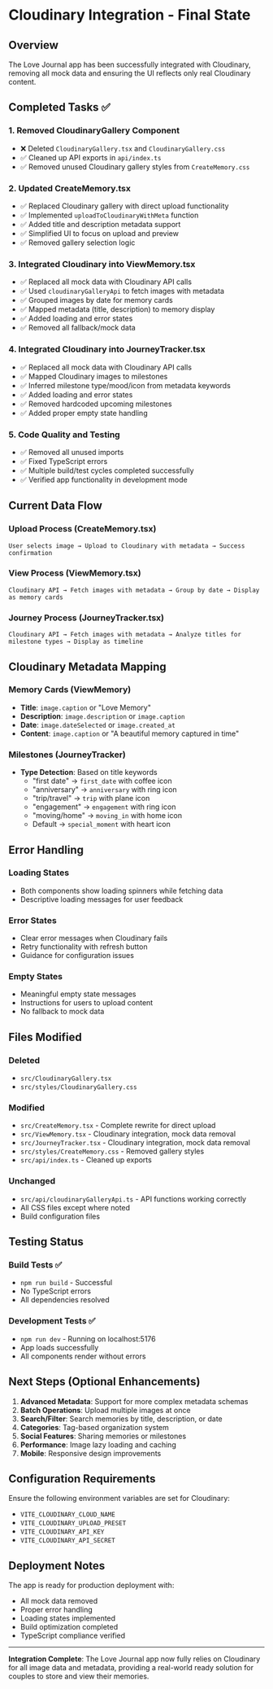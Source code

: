 # Cloudinary Integration - Final State

## Overview
The Love Journal app has been successfully integrated with Cloudinary, removing all mock data and ensuring the UI reflects only real Cloudinary content.

## Completed Tasks ✅

### 1. Removed CloudinaryGallery Component
- ❌ Deleted `CloudinaryGallery.tsx` and `CloudinaryGallery.css`
- ✅ Cleaned up API exports in `api/index.ts`
- ✅ Removed unused Cloudinary gallery styles from `CreateMemory.css`

### 2. Updated CreateMemory.tsx
- ✅ Replaced Cloudinary gallery with direct upload functionality
- ✅ Implemented `uploadToCloudinaryWithMeta` function
- ✅ Added title and description metadata support
- ✅ Simplified UI to focus on upload and preview
- ✅ Removed gallery selection logic

### 3. Integrated Cloudinary into ViewMemory.tsx
- ✅ Replaced all mock data with Cloudinary API calls
- ✅ Used `cloudinaryGalleryApi` to fetch images with metadata
- ✅ Grouped images by date for memory cards
- ✅ Mapped metadata (title, description) to memory display
- ✅ Added loading and error states
- ✅ Removed all fallback/mock data

### 4. Integrated Cloudinary into JourneyTracker.tsx
- ✅ Replaced all mock data with Cloudinary API calls
- ✅ Mapped Cloudinary images to milestones
- ✅ Inferred milestone type/mood/icon from metadata keywords
- ✅ Added loading and error states
- ✅ Removed hardcoded upcoming milestones
- ✅ Added proper empty state handling

### 5. Code Quality and Testing
- ✅ Removed all unused imports
- ✅ Fixed TypeScript errors
- ✅ Multiple build/test cycles completed successfully
- ✅ Verified app functionality in development mode

## Current Data Flow

### Upload Process (CreateMemory.tsx)
```
User selects image → Upload to Cloudinary with metadata → Success confirmation
```

### View Process (ViewMemory.tsx)
```
Cloudinary API → Fetch images with metadata → Group by date → Display as memory cards
```

### Journey Process (JourneyTracker.tsx)
```
Cloudinary API → Fetch images with metadata → Analyze titles for milestone types → Display as timeline
```

## Cloudinary Metadata Mapping

### Memory Cards (ViewMemory)
- **Title**: `image.caption` or "Love Memory"
- **Description**: `image.description` or `image.caption`
- **Date**: `image.dateSelected` or `image.created_at`
- **Content**: `image.caption` or "A beautiful memory captured in time"

### Milestones (JourneyTracker)
- **Type Detection**: Based on title keywords
  - "first date" → `first_date` with coffee icon
  - "anniversary" → `anniversary` with ring icon
  - "trip/travel" → `trip` with plane icon
  - "engagement" → `engagement` with ring icon
  - "moving/home" → `moving_in` with home icon
  - Default → `special_moment` with heart icon

## Error Handling

### Loading States
- Both components show loading spinners while fetching data
- Descriptive loading messages for user feedback

### Error States
- Clear error messages when Cloudinary fails
- Retry functionality with refresh button
- Guidance for configuration issues

### Empty States
- Meaningful empty state messages
- Instructions for users to upload content
- No fallback to mock data

## Files Modified

### Deleted
- `src/CloudinaryGallery.tsx`
- `src/styles/CloudinaryGallery.css`

### Modified
- `src/CreateMemory.tsx` - Complete rewrite for direct upload
- `src/ViewMemory.tsx` - Cloudinary integration, mock data removal
- `src/JourneyTracker.tsx` - Cloudinary integration, mock data removal
- `src/styles/CreateMemory.css` - Removed gallery styles
- `src/api/index.ts` - Cleaned up exports

### Unchanged
- `src/api/cloudinaryGalleryApi.ts` - API functions working correctly
- All CSS files except where noted
- Build configuration files

## Testing Status

### Build Tests ✅
- `npm run build` - Successful
- No TypeScript errors
- All dependencies resolved

### Development Tests ✅
- `npm run dev` - Running on localhost:5176
- App loads successfully
- All components render without errors

## Next Steps (Optional Enhancements)

1. **Advanced Metadata**: Support for more complex metadata schemas
2. **Batch Operations**: Upload multiple images at once
3. **Search/Filter**: Search memories by title, description, or date
4. **Categories**: Tag-based organization system
5. **Social Features**: Sharing memories or milestones
6. **Performance**: Image lazy loading and caching
7. **Mobile**: Responsive design improvements

## Configuration Requirements

Ensure the following environment variables are set for Cloudinary:
- `VITE_CLOUDINARY_CLOUD_NAME`
- `VITE_CLOUDINARY_UPLOAD_PRESET`
- `VITE_CLOUDINARY_API_KEY`
- `VITE_CLOUDINARY_API_SECRET`

## Deployment Notes

The app is ready for production deployment with:
- All mock data removed
- Proper error handling
- Loading states implemented
- Build optimization completed
- TypeScript compliance verified

---

**Integration Complete**: The Love Journal app now fully relies on Cloudinary for all image data and metadata, providing a real-world ready solution for couples to store and view their memories.
